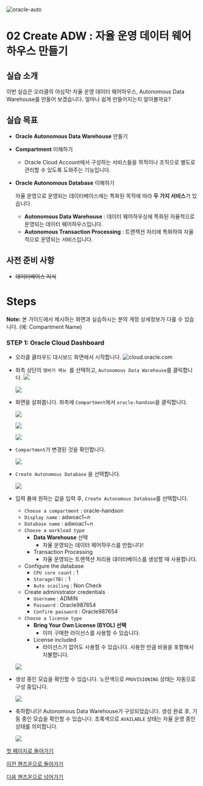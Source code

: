 ![oracle-auto](./img/oracle-auto.png)



# 02 Create ADW : 자율 운영 데이터 웨어하우스 만들기

## 실습 소개

이번 실습은 오라클의 야심작! 자율 운영 데이터 웨어하우스, Autonomous Data Warehouse를 만들어 보겠습니다.
얼마나 쉽게 만들어지는지 알아볼까요?

## 실습 목표

- **Oracle Autonomous Data Warehouse** 만들기

- **Compartment** 이해하기
  
  - Oracle Cloud Account에서 구성하는 서비스들을 목적이나 조직으로 별도로 관리할 수 있도록 도와주는 기능입니다.
  
- **Oracle Autonomous Database** 이해하기

  자율 운영으로 운영되는 데이터베이스에는 특화된 목적에 따라 **두 가지 서비스**가 있습니다.

  - **Autonomous Data Warehouse** : 데이터 웨어하우싱에 특화된 자율적으로 운영되는 데이터 웨어하우스입니다.
  - **Autonomous Transaction Processing** : 트랜잭션 처리에 특화하여 자율적으로 운영되는 서비스입니다.

## 사전 준비 사항

- ~~데이터베이스 지식~~

# Steps

**Note:** 본 가이드에서 제시하는 화면과 실습하시는 분의 계정 상세정보가 다를 수 있습니다. (예: Compartment Name) 

### **STEP 1:  Oracle Cloud Dashboard**

- 오라클 클라우드 대시보드 화면에서 시작합니다.
  ![cloud.oracle.com](./img/00-sign-in/06.png)

  

- 좌측 상단의 `햄버거 메뉴 `를 선택하고, `Autonomous Data Warehouse`를 클릭합니다.
  ![](./img/01-console/01.png)

  ![](./img/01-console/02.png)



- 화면을 살펴봅니다. 좌측에  `Compartment`에서 `oracle-handson`을 클릭합니다.

  ![](./img/01-console/03.png)

  ![](./img/01-console/04.png)

  ![](./img/01-console/05.png)



- `Compartment`가 변경된 것을 확인합니다.

  ![](./img/01-console/06.png)





- `Create Autonomous Database` 을 선택합니다.

  ![](./img/02-create-adw/01.png)



- 입력 폼에 원하는 값을 입력 후, `Create Autonomous Database`를 선택합니다.

  - `Choose a compartment` : oracle-handson
  - `Display name` : adwoac1~n
  - `Database name` : adwoac1~n
  - `Choose a workload type`
    - **Data Warehouse** 선택
      - 자율 운영되는 데이터 웨어하우스를 만듭니다!
    - Transaction Processing
      - 자율 운영되는 트랜잭션 처리용 데이터베이스를 생성할 때 사용합니다.
  - Configure the database
    - `CPU core count` : 1
    - `Storage(TB)` : 1
    - `Auto scailing` : Non Check
  - Create administrator credentials
    - `Username` : ADMIN
    - `Password` : Oracle987654
    - `Confirm password` : Oracle987654
  - `Choose a license type`
    - **Bring Your Own License (BYOL) 선택**
      - 이미 구매한 라이선스를 사용할 수 있습니다.
    - License included
      - 라이선스가 없어도 사용할 수 있습니다. 사용한 만큼 비용을 포함해서 지불합니다.

  ![](./img/02-create-adw/02.png)





- 생성 중인 모습을 확인할 수 있습니다. 노란색으로 `PROVISIONING`  상태는 자동으로 구성 중입니다.

  ![](./img/02-create-adw/03.png)



- 축하합니다! Autonomous Data Warehouse가 구성되었습니다.
  생성 완료 후, 기동 중인 모습을 확인할 수 있습니다. 초록색으로 `AVAILABLE`  상태는 자율 운영 중인 상태를 의미합니다.

  ![](./img/02-create-adw/04.png)





[첫 페이지로 돌아가기](./README.md)

[이전 핸즈온으로 돌아가기](01-begin.md)

[다음 핸즈온으로 넘어가기](03-monitoring-adw.md)